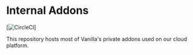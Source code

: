 # Internal Addons

[![CircleCI](https://circleci.com/gh/vanilla/internal/tree/master.svg?style=svg)]

This repository hosts most of Vanilla's private addons used on our cloud platform.
